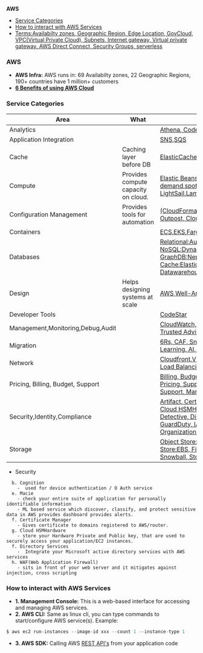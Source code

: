 **AWS**
- [Service Categories](#sc)
- [How to interact with AWS Services](#how)
- [Terms:Availabilty zones, Geographic Region, Edge Location, GovCloud, VPC(Virtual Private Cloud), Subnets, Internet gateway, Virtual private gateway, AWS Direct Connect, Security Groups, serverless](Terms)

### AWS
- **AWS Infra:** AWS runs in: 69 Availabilty zones, 22 Geographic Regions, 190+ countries have 1 million+ customers
- **[6 Benefits of using AWS Cloud](/System-Design/Concepts#adv)**

<a name=sc></a>
### Service Categories

|Area|What|Services|
|---|---|---|
|Analytics||[Athena, CodePipeline](Analytics)|
|Application Integration||[SNS,SQS](Application_Integration)|
|Cache|Caching layer before DB|[ElasticCache, DAX](/System-Design/Concepts/Cache/DB_Caches/)|
|Compute|Provides compute capacity on cloud.|[Elastic Beanstalk,EC2 VM(on-demand,spot,reserved), LightSail,Lambda, ELB](compute)|
|Configuration Management|Provides tools for automation|[(CloudFormation(IaaS)=Template), Outpost, Cloudformation, Config](Configuration_Management)|
|Containers||[ECS,EKS,Fargate](Container)|
|Databases||[Relational:Aurora,RDS, NoSQL:DynamoDB,Accelrator GraphDB:Neptune, Cache:ElasticCache, Datawarehouse:RedShift, DMS](/System-Design/Concepts/Databases)|
|Design|Helps designing systems at scale|[AWS Well-Architected Framework](Design)|
|Developer Tools||[CodeStar](Developer_Tools)|
|Management,Monitoring,Debug,Audit||[CloudWatch, Cloudtrail(Audit), Trusted Advisor,X-ray](Monitoring)|
|Migration||[6Rs, CAF, Snow devices, Machine Learning, AI, Datasync](Migration_Innovation)|
|Network||[Cloudfront,VPC, Direct Connect, Load Balancing, Route 53](Network)|
|Pricing, Billing, Budget, Support|| [Billing, Budgets, Cost Explorer, Pricing, Support, AWS Free Tier, Support, MarketPlace](Pricing_Billing_Budget_Support)|
|Security,Identity,Compliance||[Artifact, Certificate Manager, Cloud HSMHardware, Cognition, Detective, Directory Services, GuardDuty, IAM, Inspector, Organizations, Sheild, KMS, WAF](Security)|
|Storage||[Object Store:S3, macie, Block Store:EBS, File Store:EFS, Glacier, Snowball, StorageGW](Storage)|

- Security
```
  b. Cognition
    -  used for device authentication / O Auth service 
  e. Macie
    - check your entire suite of application for personally identifiable information
    - ML based service which discover, classify, and protect sensitive data in AWS provides dashboard provides alerts.
  f. Certificate Manager
    - Gives certificate to domains registered to AWS/router.
  g. Cloud HSMHardware
    - store your Hardware Private and Public key, that are used to securely access your application/EC2 instances.
  f. Directory Services
    -  Integrate your Microsoft active directory services with AWS services
  h. WAF(Web Application Firewall)
    - sits in front of your web server and it mitigates against injection, cross scripting
```

<a name=how></a>
### How to interact with AWS Services
- **1. Management Console:** This is a web-based interface for accessing and managing AWS services.
- **2. AWS CLI:** Same as linux cli, you can type commands to start/configure AWS service(s). Example:
```c
$ aws ec2 run-instances --image-id xxx --count 1 --instance-type 1
```
- **3. AWS SDK:** Calling AWS [REST API's](/Networking/OSI-Layers/Layer-7/WebServer_WebClient_WebService/WebClient_Connecting_WebServer/REST) from your application code
